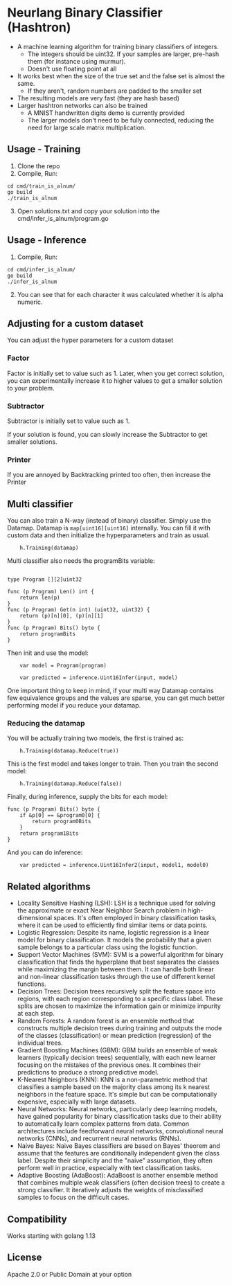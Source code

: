 # Neurlang Binary Classifier (Hashtron)

* A machine learning algorithm for training binary classifiers of integers.
  * The integers should be uint32. If your samples are larger, pre-hash them (for instance using murmur).
  * Doesn't use floating point at all
* It works best when the size of the true set and the false set is almost the same.
  * If they aren't, random numbers are padded to the smaller set 
* The resulting models are very fast (they are hash based)
* Larger hashtron networks can also be trained
  * A MNIST handwritten digits demo is currently provided
  * The larger models don't need to be fully connected, reducing the need for large scale matrix multiplication.

## Usage - Training

1. Clone the repo
2. Compile, Run:
```
cd cmd/train_is_alnum/
go build
./train_is_alnum
```
3. Open solutions.txt and copy your solution into the cmd/infer_is_alnum/program.go

## Usage - Inference

1. Compile, Run:
```
cd cmd/infer_is_alnum/
go build
./infer_is_alnum
```
2. You can see that for each character it was calculated whether it is alpha numeric.

## Adjusting for a custom dataset

You can adjust the hyper parameters for a custom dataset

### Factor

Factor is initially set to value such as 1. Later, when you get correct solution, you can experimentally increase it to higher values to get a smaller solution to your problem.

### Subtractor

Subtractor is initially set to value such as 1.

If your solution is found, you can slowly increase the Subtractor to get smaller solutions.

### Printer

If you are annoyed by Backtracking printed too often, then increase the Printer

## Multi classifier

You can also train a N-way (instead of binary) classifier. Simply use the Datamap.
Datamap is `map[uint16][uint16]` internally. You can fill it with custom data and then
initialize the hyperparameters and train as usual.

```
	h.Training(datamap)
```

Multi classifier also needs the programBits variable:

```

type Program [][2]uint32

func (p Program) Len() int {
	return len(p)
}
func (p Program) Get(n int) (uint32, uint32) {
	return (p)[n][0], (p)[n][1]
}
func (p Program) Bits() byte {
	return programBits
}
```

Then init and use the model:

```
	var model = Program(program)

	var predicted = inference.Uint16Infer(input, model)
```

One important thing to keep in mind, if your multi way Datamap contains few equivalence
groups and the values are sparse, you can get much better performing model if you reduce
your datamap.

### Reducing the datamap

You will be actually training two models, the first is trained as:
```
	h.Training(datamap.Reduce(true))
```
This is the first model and takes longer to train. Then you train the second model:

```
	h.Training(datamap.Reduce(false))
```
Finally, during inference, supply the bits for each model:

```
func (p Program) Bits() byte {
	if &p[0] == &program0[0] {
		return program0Bits
	}
	return program1Bits
}
```
And you can do inference:

```
	var predicted = inference.Uint16Infer2(input, model1, model0)
```


## Related algorithms

* Locality Sensitive Hashing (LSH): LSH is a technique used for solving the approximate or exact Near Neighbor Search problem in high-dimensional spaces. It's often employed in binary classification tasks, where it can be used to efficiently find similar items or data points.
* Logistic Regression: Despite its name, logistic regression is a linear model for binary classification. It models the probability that a given sample belongs to a particular class using the logistic function.
* Support Vector Machines (SVM): SVM is a powerful algorithm for binary classification that finds the hyperplane that best separates the classes while maximizing the margin between them. It can handle both linear and non-linear classification tasks through the use of different kernel functions.
* Decision Trees: Decision trees recursively split the feature space into regions, with each region corresponding to a specific class label. These splits are chosen to maximize the information gain or minimize impurity at each step.
* Random Forests: A random forest is an ensemble method that constructs multiple decision trees during training and outputs the mode of the classes (classification) or mean prediction (regression) of the individual trees.
* Gradient Boosting Machines (GBM): GBM builds an ensemble of weak learners (typically decision trees) sequentially, with each new learner focusing on the mistakes of the previous ones. It combines their predictions to produce a strong predictive model.
* K-Nearest Neighbors (KNN): KNN is a non-parametric method that classifies a sample based on the majority class among its k nearest neighbors in the feature space. It's simple but can be computationally expensive, especially with large datasets.
* Neural Networks: Neural networks, particularly deep learning models, have gained popularity for binary classification tasks due to their ability to automatically learn complex patterns from data. Common architectures include feedforward neural networks, convolutional neural networks (CNNs), and recurrent neural networks (RNNs).
* Naive Bayes: Naive Bayes classifiers are based on Bayes' theorem and assume that the features are conditionally independent given the class label. Despite their simplicity and the "naive" assumption, they often perform well in practice, especially with text classification tasks.
* Adaptive Boosting (AdaBoost): AdaBoost is another ensemble method that combines multiple weak classifiers (often decision trees) to create a strong classifier. It iteratively adjusts the weights of misclassified samples to focus on the difficult cases.

## Compatibility

Works starting with golang 1.13

## License

Apache 2.0 or Public Domain at your option
